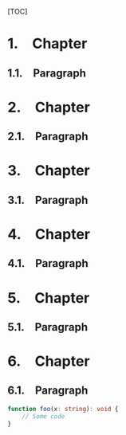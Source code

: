 <style>
    body {
        counter-reset: chapter;
    }

    h1 {
        counter-reset: paragraph;
    }

    h1::before {
        content: counter(chapter) ".";
        margin-right: 1em;
        counter-increment: chapter;
    }

    h1:hover::before {
        content: counter(chapter) ".";
        margin-right: 1em;
        counter-increment: chapter;
    }

    h2::before {
        content: counter(chapter) "." counter(paragraph) ".";
        margin-right: 1em;
        counter-increment: paragraph;
    }
</style>

[TOC]

# Chapter
## Paragraph

# Chapter
## Paragraph

# Chapter
## Paragraph

# Chapter
## Paragraph

# Chapter
## Paragraph

# Chapter
## Paragraph

```typescript
function foo(x: string): void {
    // Some code
}
```